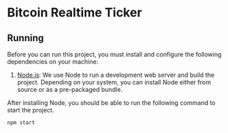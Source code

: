 # Bitcoin Realtime Ticker

## Running

Before you can run this project, you must install and configure the following dependencies on your machine:

1. [Node.js][]: We use Node to run a development web server and build the project.
   Depending on your system, you can install Node either from source or as a pre-packaged bundle.

After installing Node, you should be able to run the following command to start the project.

    npm start


[Node.js]: https://nodejs.org/